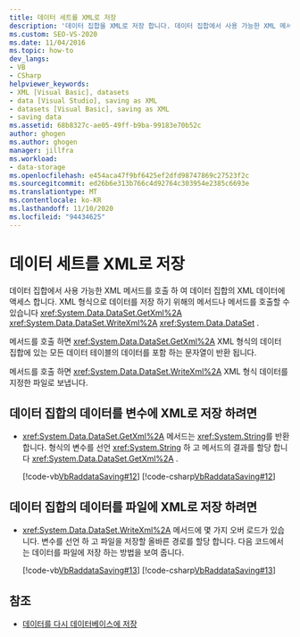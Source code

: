 ```yaml
---
title: 데이터 세트를 XML로 저장
description: '데이터 집합을 XML로 저장 합니다. 데이터 집합에서 사용 가능한 XML 메서드 (예: GetXml 또는 WriteXml)를 호출 하 여 데이터 집합의 XML 데이터에 액세스 합니다.'
ms.custom: SEO-VS-2020
ms.date: 11/04/2016
ms.topic: how-to
dev_langs:
- VB
- CSharp
helpviewer_keywords:
- XML [Visual Basic], datasets
- data [Visual Studio], saving as XML
- datasets [Visual Basic], saving as XML
- saving data
ms.assetid: 68b8327c-ae05-49ff-b9ba-99183e70b52c
author: ghogen
ms.author: ghogen
manager: jillfra
ms.workload:
- data-storage
ms.openlocfilehash: e454aca47f9bf6425ef2dfd98747869c27523f2c
ms.sourcegitcommit: ed26b6e313b766c4d92764c303954e2385c6693e
ms.translationtype: MT
ms.contentlocale: ko-KR
ms.lasthandoff: 11/10/2020
ms.locfileid: "94434625"
---
```

# <a name="save-a-dataset-as-xml"></a>데이터 세트를 XML로 저장

데이터 집합에서 사용 가능한 XML 메서드를 호출 하 여 데이터 집합의 XML 데이터에 액세스 합니다. XML 형식으로 데이터를 저장 하기 위해의 메서드나 메서드를 호출할 수 있습니다 <xref:System.Data.DataSet.GetXml%2A> <xref:System.Data.DataSet.WriteXml%2A> <xref:System.Data.DataSet> .

메서드를 호출 하면 <xref:System.Data.DataSet.GetXml%2A> XML 형식의 데이터 집합에 있는 모든 데이터 테이블의 데이터를 포함 하는 문자열이 반환 됩니다.

메서드를 호출 하면 <xref:System.Data.DataSet.WriteXml%2A> XML 형식 데이터를 지정한 파일로 보냅니다.

## <a name="to-save-the-data-in-a-dataset-as-xml-to-a-variable"></a>데이터 집합의 데이터를 변수에 XML로 저장 하려면

- <xref:System.Data.DataSet.GetXml%2A> 메서드는 <xref:System.String>를 반환합니다. 형식의 변수를 선언 <xref:System.String> 하 고 메서드의 결과를 할당 합니다 <xref:System.Data.DataSet.GetXml%2A> .

     [!code-vb[VbRaddataSaving#12](../data-tools/codesnippet/VisualBasic/save-a-dataset-as-xml_1.vb)]
     [!code-csharp[VbRaddataSaving#12](../data-tools/codesnippet/CSharp/save-a-dataset-as-xml_1.cs)]

## <a name="to-save-the-data-in-a-dataset-as-xml-to-a-file"></a>데이터 집합의 데이터를 파일에 XML로 저장 하려면

- <xref:System.Data.DataSet.WriteXml%2A> 메서드에 몇 가지 오버 로드가 있습니다. 변수를 선언 하 고 파일을 저장할 올바른 경로를 할당 합니다. 다음 코드에서는 데이터를 파일에 저장 하는 방법을 보여 줍니다.

     [!code-vb[VbRaddataSaving#13](../data-tools/codesnippet/VisualBasic/save-a-dataset-as-xml_2.vb)]
     [!code-csharp[VbRaddataSaving#13](../data-tools/codesnippet/CSharp/save-a-dataset-as-xml_2.cs)]

## <a name="see-also"></a>참조

- [데이터를 다시 데이터베이스에 저장](../data-tools/save-data-back-to-the-database.md)
